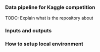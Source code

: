 ### Data pipeline for Kaggle competition

TODO: Explain what is the repository about

### Inputs and outputs

### How to setup local environment